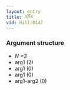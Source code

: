 ```yaml
---
layout: entry
title: འཁོར་
vid: Hill:0147
---
```

### Argument structure
* _N =3_
* arg1 (2)
* arg1 (0)
* arg1 (0)
* arg1-arg2 (0)

